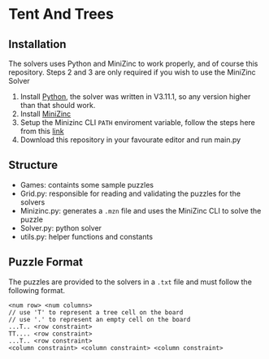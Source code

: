 # Tent And Trees

## Installation

The solvers uses Python and MiniZinc to work properly, and of course this repository. Steps 2 and 3 are only required if you wish to use the MiniZinc Solver
1. Install [Python](https://www.python.org/downloads/), the solver was written in V3.11.1, so any version higher than that should work.
2. Install [MiniZinc](https://www.minizinc.org/software.html)
3. Setup the Minizinc CLI `PATH` enviroment variable, follow the steps here from this [link](https://www.minizinc.org/doc-2.5.5/en/installation.html#ch-installation)
4. Download this repository in your favourate editor and run main.py

## Structure
- Games: containts some sample puzzles
- Grid.py: responsible for reading and validating the puzzles for the solvers
- Minizinc.py: generates a `.mzn` file and uses the MiniZinc CLI to solve the puzzle
- Solver.py: python solver
- utils.py: helper functions and constants

## Puzzle Format
The puzzles are provided to the solvers in a `.txt` file and must follow the following format.
```
<num row> <num columns>
// use 'T' to represent a tree cell on the board
// use '.' to represent an empty cell on the board
...T.. <row constraint>
TT.... <row constraint>
...T.. <row constraint>
<column constraint> <column constraint> <column constraint>
```
